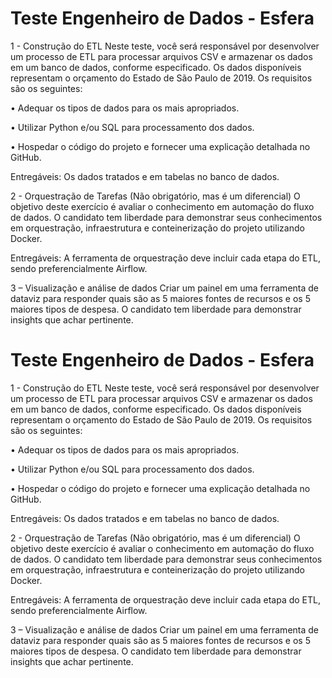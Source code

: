 # Teste Engenheiro de Dados - Esfera

1 - Construção do ETL
Neste teste, você será responsável por desenvolver um processo de ETL para processar arquivos CSV
e armazenar os dados em um banco de dados, conforme especificado. Os dados disponíveis
representam o orçamento do Estado de São Paulo de 2019. Os requisitos são os seguintes:

• Adequar os tipos de dados para os mais apropriados.

• Utilizar Python e/ou SQL para processamento dos dados.

• Hospedar o código do projeto e fornecer uma explicação detalhada no GitHub.

Entregáveis:
Os dados tratados e em tabelas no banco de dados.

2 - Orquestração de Tarefas (Não obrigatório, mas é um diferencial)
O objetivo deste exercício é avaliar o conhecimento em automação do fluxo de dados.
O candidato tem liberdade para demonstrar seus conhecimentos em orquestração,
infraestrutura e conteinerização do projeto utilizando Docker.

Entregáveis:
A ferramenta de orquestração deve incluir cada etapa do ETL, sendo preferencialmente
Airflow.

3 – Visualização e análise de dados
Criar um painel em uma ferramenta de dataviz para responder quais são as 5 maiores fontes de
recursos e os 5 maiores tipos de despesa.
O candidato tem liberdade para demonstrar insights que achar pertinente.
# Teste Engenheiro de Dados - Esfera

1 - Construção do ETL
Neste teste, você será responsável por desenvolver um processo de ETL para processar arquivos CSV
e armazenar os dados em um banco de dados, conforme especificado. Os dados disponíveis
representam o orçamento do Estado de São Paulo de 2019. Os requisitos são os seguintes:

• Adequar os tipos de dados para os mais apropriados.

• Utilizar Python e/ou SQL para processamento dos dados.

• Hospedar o código do projeto e fornecer uma explicação detalhada no GitHub.

Entregáveis:
Os dados tratados e em tabelas no banco de dados.

2 - Orquestração de Tarefas (Não obrigatório, mas é um diferencial)
O objetivo deste exercício é avaliar o conhecimento em automação do fluxo de dados.
O candidato tem liberdade para demonstrar seus conhecimentos em orquestração,
infraestrutura e conteinerização do projeto utilizando Docker.

Entregáveis:
A ferramenta de orquestração deve incluir cada etapa do ETL, sendo preferencialmente
Airflow.

3 – Visualização e análise de dados
Criar um painel em uma ferramenta de dataviz para responder quais são as 5 maiores fontes de
recursos e os 5 maiores tipos de despesa.
O candidato tem liberdade para demonstrar insights que achar pertinente.

